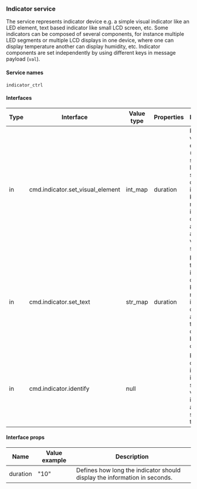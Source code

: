 ### Indicator service

The service represents indicator device e.g. a simple visual indicator like an LED element, text based indicator like small LCD screen, etc. Some indicators can be composed of several components, for instance multiple LED segments or multiple LCD displays in one device, where one can display temperature another can display humidity, etc. Indicator components are set independently by using different keys in message payload (`val`).

#### Service names

`indicator_ctrl`

#### Interfaces

Type | Interface                          | Value type | Properties | Description
-----|------------------------------------|------------|------------|------------
in   | cmd.indicator.set_visual_element   | int_map    | duration   | Requests visual element (led or some other light source) to display information. Key is a name of indicator component and value is actual value to set.
in   | cmd.indicator.set_text             | str_map    | duration   | Requests text indicator to display text. Key is name of indicator component and value is text to be displayed by the component.
in   | cmd.indicator.identify             | null       |            | Requests device to identify itself by switching a visual indicator on and off several times.

#### Interface props

Name                  | Value example                                                            | Description
----------------------|--------------------------------------------------------------------------|-------------
duration              | "10"                                                                     | Defines how long the indicator should display the information in seconds.
